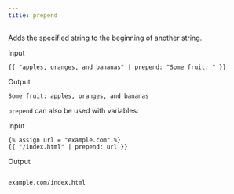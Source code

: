 ```yaml
---
title: prepend
---
```


Adds the specified string to the beginning of another string.

Input
```liquid
{{ "apples, oranges, and bananas" | prepend: "Some fruit: " }}
```

Output
```text
Some fruit: apples, oranges, and bananas
```

`prepend` can also be used with variables:

Input
```liquid
{% assign url = "example.com" %}
{{ "/index.html" | prepend: url }}
```

Output
```text

example.com/index.html
```
